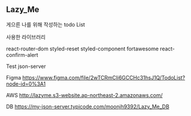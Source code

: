 ## Lazy_Me

게으른 나를 위해 작성하는 todo List

사용한 라이브러리

react-router-dom
styled-reset
styled-component
fortawesome
react-confirm-alert

Test
json-server

Figma
https://www.figma.com/file/2wTCRmCIi6GCCHc31hsJ1Q/TodoList?node-id=0%3A1

AWS
http://lazyme.s3-website.ap-northeast-2.amazonaws.com/

DB
https://my-json-server.typicode.com/moonjh9392/Lazy_Me_DB
